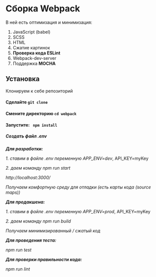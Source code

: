 # Сборка Webpack


В ней есть оптимизация и минимизация:

1. JavaScript (babel)
2. SCSS
3. HTML
4. Сжатие картинок
5. **Проверка кода ESLint**
6. Webpack-dev-server
7. Поддержка **MOCHA**



## Установка

Клонируем к себе репозиторий

#### Сделайте `git clone`

#### Смените директорию `cd webpack`

#### Запустите: ` npm install`

##### Создать файл .env


***Для разработки:***

 *1. ставим в файле .env переменную APP_ENV=dev*, API_KEY=myKey

 *2. даем команду npm run start*

 *http://localhost:3000/*

 *Получаем комфортную среду для отладки (есть карты кода (source maps))*



***Для продакшена:***

 *1. ставим в файле .env переменную APP_ENV=prod*, API_KEY=myKey

 *2. даем команду npm run build*

*Получаем минимизированный / сжатый код*



***Для проведения теста:***

  *npm run test*



***Для проверки правильности кода:***

  *npm run lint*
